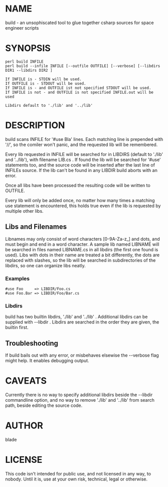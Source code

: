# NAME

build - an unsophiscated tool to glue together csharp sources for space engineer scripts  

# SYNOPSIS

    perl build INFILE
    perl build --infile INFILE [--outfile OUTFILE] [--verbose] [--libdirs DIR1 --libdirs DIR2 ]
            
    If INFILE is - STDIN will be used.
    If OUTFILE is - STDOUT will be used.
    If INFILE is - and OUTFILE ist not specified STDOUT will be used.
    If INFILE is not - and OUTFILE is not specified INFILE.out will be used

    Libdirs default to './lib' and '../lib'
          

# DESCRIPTION

build scans INFILE for '#use Bla' lines. Each matching line is prepended with '//', so the comiler won't panic, and the requested lib will be remembered.

Every lib requested in INFILE will be searched for in LIBDIRS (default to './lib' and '../lib'), with filename LIB.cs . If found the lib will be searched for '#use' statements too, and the source code will be inserted after the last line of INFILEs source. If the lib can't be found in any LIBDIR build aborts with an error. 

Once all libs have been processed the resulting code will be written to OUTFILE.  

Every lib will only be added once, no matter how many times a matching use statement is encountered, this holds true even if the lib is requested by multiple other libs.

## Libs and Filenames

Libnames may only consist of word characters \[0-9A-Za-z\_\] and dots, and must begin and end in a word character. A sample lib named LIBNAME will be searched in files named LIBNAME.cs in all libdirs (the first one found is used). Libs with dots in their name are treated a bit differently, the dots are replaced with slashes, so the lib will be searched in subdirectories of the libdirs, so one can organize libs neatly.

### Examples

    #use Foo     => LIBDIR/Foo.cs
    #use Foo.Bar => LIBDIR/Foo/Bar.cs

### Libdirs

build has two builtin libdirs, './lib' and '../lib' . Additional libdirs can be supplied with --libdir . Libdirs are searched in the order they are given, the builtin first.

## Troubleshooting

If build bails out with any error, or misbehaves elsewise the --verbose flag might help. It enables debugging output. 

# CAVEATS

Currently there is no way to specify additional libdirs beside the --libdir commandline option, and no way to remove './lib' and '../lib' from search path, beside editing the source code. 

# AUTHOR

blade 

# LICENSE

This code isn't intended for public use, and not licensed in any way, to nobody. Until it is, use at your own risk, technical, legal or otherwise.
